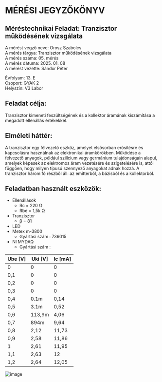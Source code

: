 # MÉRÉSI JEGYZŐKÖNYV   
## Méréstechnikai Feladat: Tranzisztor működésének vizsgálata  
A mérést végző neve: Orosz Szabolcs  
A mérés tárgya: Tranzisztor működésének vizsgálata  
A mérés száma: 05. mérés  
A mérés dátuma: 2025. 01. 08  
A mérést vezette: Sándor Péter  

Évfolyam: 13. E  
Csoport: GYAK 2  
Helyszín: V3 Labor  

## Feladat célja:   
Tranzisztor kimeneti feszültségének és a kollektor áramának kiszámítása a megadott ellenállás értékekkel.  

## Elméleti háttér:   
A tranzisztor egy félvezető eszköz, amelyet elsősorban erősítésre és kapcsolásra használnak az elektronikai áramkörökben. Működése a félvezető anyagok, például szilícium vagy germánium tulajdonságain alapul, amelyek képesek az elektromos áram vezetésére és szigetelésére is, attól függően, hogy milyen típusú szennyező anyagokat adnak hozzá. A tranzisztor három fő részből áll: az emitterből, a bázisból és a kollektorból.   

## Feladatban használt eszközök:   
 - Ellenállások  
     - Rc = 220 Ω  
     - Rbe = 1,5k Ω  
 - Tranzisztor
     - β = 81
 - LED  
 - Metex m-3800  
      - Gyártási szám : 736015
 - NI MYDAQ  
      - Gyártási szám :   



| Ube [V]   | Uki [V]  | Ic   [mA]  | 
| --------- | -------  | ---------- | 
| 0         | 0        |      0      | 
| 0,1       | 0         |      0      | 
| 0,2       | 0         |     0       | 
| 0,3       | 0         |      0      |
| 0,4       | 0.1m      |       0,14     | 
| 0,5       | 3.1m         |       0,52     | 
| 0,6       | 113,9m    |           4,06 |
| 0,7       | 894m         |           9,64 | 
| 0,8       | 2,12         |           11,73 | 
| 0,9       | 2,58         |           11,86 | 
| 1         | 2,61         |           11,95 | 
| 1,1       | 2,63         |          12  | 
| 1,2       | 2,64         |         12,05   | 


![image](https://github.com/user-attachments/assets/570c610b-2f1a-4a41-82c7-0b2a10633daa)


